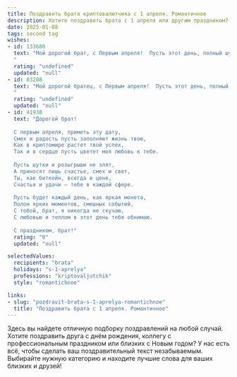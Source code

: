 ```yaml
---
title: Поздравить брата криптовалютчика с 1 апреля. Романтичное
description: Хотите поздравить брата с 1 апреля или другим праздником? Наш ИИ создаст незабываемое поздравление, а вы обязательно выделитесь среди других.  
date: 2025-01-08
tags: second tag
wishes:
- id: 133680
  text: "Мой дорогой брат, с Первым апреля!  Пусть этот день, полный шуток и неожиданностей, принесёт тебе не только улыбки, но и  волшебство настоящей удачи.  Пусть твои криптовалютные горизонты расширяются, как бескрайнее ночное небо, усеянное звёздами,  а каждый твой новый блок – это ещё одна ступенька к достижению самых смелых мечтаний.  Я бесконечно люблю тебя и верю в твой невероятный успех!
  "
  rating: "undefined"
  updated: "null"
- id: 83208
  text: "Мой дорогой братец, с Первым апреля!  Пусть этот день, полный шуток и неожиданностей, принесёт тебе не только веселье, но и  волшебство  —  волшебство  успеха в твоём удивительном мире криптовалют.  Пусть твои  \"вложения\"  окупятся сторицей, а каждый бит твоей работы будет наполнен любовью и счастьем.  Я горжусь тобой и твоей смелостью,  моим дорогим,  успешным криптовалютчиком!
  "
  rating: "undefined"
  updated: "null"
- id: 41938
  text: "Дорогой брат!
  
  С первым апреля, приметь эту дату,
  Смех и радость пусть заполняют жизнь твою,
  Как в криптомире растет твой успех,
  Так и в сердце пусть цветет моя любовь к тебе.
  
  Пусть шутки и розыгрыши не злят,
  А приносят лишь счастье, смех и свет,
  Ты, как биткойн, всегда в цене,
  Счастья и удачи — тебе в каждой сфере.
  
  Пусть будет каждый день, как яркая монета,
  Полон ярких моментов, смешных событий,
  С тобой, брат, я никогда не скучаю,
  С любовью и теплом в этот день тебя обнимаю.
  
  С праздником, брат!"
  rating: "0"
  updated: "null"

selectedValues:
  recipients: "brata"
  holidays: "s-1-aprelya"
  professions: "kriptovaljutchik"
  style: "romantichnoe"

links:
- slug: "pozdravit-brata-s-1-aprelya-romantichnoe"
  title: "Поздравить брата с 1 апреля. Романтичное"
---
```


Здесь вы найдете отличную подборку поздравлений на любой случай. 
Хотите поздравить друга с днём рождения, коллегу с профессиональным праздником или близких с Новым годом? У нас есть всё, чтобы сделать ваш поздравительный текст незабываемым. Выбирайте нужную категорию и находите лучшие слова для ваших близких и друзей!
